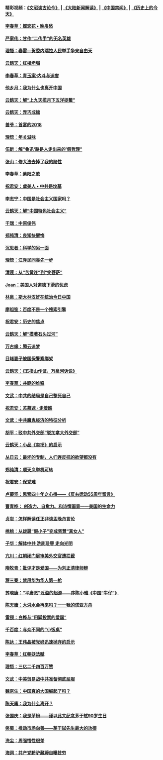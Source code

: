 #### 精彩视频：[《文昭谈古论今》](https://github.com/gfw-breaker/wenzhao/blob/master/README.md?t=01280630) | [《大陆新闻解读》](https://github.com/gfw-breaker/ntdtv-comedy/blob/master/README.md?t=01280630) | [《中国禁闻》](https://github.com/gfw-breaker/ntdtv-news/blob/master/README.md?t=01280630) | [《历史上的今天》](https://github.com/gfw-breaker/today-in-history/blob/master/README.md?t=01280630) 

#### [李春草：蝶恋花  •  晚舟愁](../pages/nsc993/n11006605.md?t=01280630) 

#### [严家伟：甘作“二传手”的无名英雄](../pages/nsc993/n11005340.md?t=01280630) 

#### [理悟：春雷—贺委内瑞拉人民举手争来自由天](../pages/nsc993/n11005334.md?t=01280630) 

#### [云鹤天：红楼坍塌](../pages/nsc993/n11005318.md?t=01280630) 

#### [李春草：青玉案·内斗与迫害](../pages/nsc993/n11005306.md?t=01280630) 

#### [他乡月：我为什么也离开中国](../pages/nsc993/n11003553.md?t=01280630) 

#### [云鹤天：解“上九天揽月下五洋捉鳖”](../pages/nsc993/n11000750.md?t=01280630) 

#### [云鹤天：弄巧成拙](../pages/nsc993/n11000722.md?t=01280630) 

#### [兽爷：首富的2018](../pages/nsc993/n11000693.md?t=01280630) 

#### [理悟：年关滋味](../pages/nsc993/n10998847.md?t=01280630) 

#### [伍新：解“鲁迅‘路是人走出来的’假哲理”](../pages/nsc993/n10998777.md?t=01280630) 

#### [张山：修大法去掉了我的赌性](../pages/nsc993/n10997702.md?t=01280630) 

#### [李春草：紫阳之歌](../pages/nsc993/n10997679.md?t=01280630) 

#### [祝君安：虞美人 • 中共是坟墓](../pages/nsc993/n10996090.md?t=01280630) 

#### [李志宁：中国是社会主义国家吗？](../pages/nsc993/n10996097.md?t=01280630) 

#### [云鹤天：解“中国特色社会主义”](../pages/nsc993/n10996043.md?t=01280630) 

#### [千瑞：中原俊伟](../pages/nsc993/n10995401.md?t=01280630) 

#### [郑纯清：良知快醒悔](../pages/nsc993/n10995385.md?t=01280630) 

#### [沉思者：科学的另一面](../pages/nsc993/n10996074.md?t=01280630) 

#### [理悟：江泽民同类先一步](../pages/nsc993/n10995378.md?t=01280630) 

#### [清莲：从“苦黄连”到“笑菩萨”](../pages/nsc993/n10995466.md?t=01280630) 

#### [Joan：美国人对道德下滑的忧虑](../pages/nsc993/n10995424.md?t=01280630) 

#### [林泉：斯大林汉奸在统治今日中国](../pages/nsc993/n10995210.md?t=01280630) 

#### [廖祖笙：百度不是一个搜索引擎](../pages/nsc993/n10994961.md?t=01280630) 

#### [祝君安：历史的焦点](../pages/nsc993/n10994925.md?t=01280630) 

#### [云鹤天：解“摸著石头过河”](../pages/nsc993/n10993325.md?t=01280630) 

#### [万古缘：腾云追梦](../pages/nsc993/n10993120.md?t=01280630) 

#### [目睹妻子被国保警察绑架](../pages/nsc993/n10991525.md?t=01280630) 

#### [云鹤天：《五指山作证，万泉河诉说》](../pages/nsc993/n10991603.md?t=01280630) 

#### [李春草：共匪的维稳](../pages/nsc993/n10991348.md?t=01280630) 

#### [文武：中共的结局是自己整死自己](../pages/nsc993/n10989899.md?t=01280630) 

#### [祝君安：苏幕遮 · 走着瞧](../pages/nsc993/n10988901.md?t=01280630) 

#### [文武：中共魔鬼经济的特征分析](../pages/nsc993/n10987387.md?t=01280630) 

#### [胡平：驳中共外交部“驳加拿大外交部”](../pages/nsc993/n10987378.md?t=01280630) 

#### [云鹤天：小品《卖拐》的启示](../pages/nsc993/n10984392.md?t=01280630) 

#### [丛日云：最坏的专制，人们连反抗的欲望都没有](../pages/nsc993/n10984377.md?t=01280630) 

#### [郑纯清：顺天义举机可转](../pages/nsc993/n10984369.md?t=01280630) 

#### [祝君安：保党难](../pages/nsc993/n10984362.md?t=01280630) 

#### [卢蒙坚：思索四十年之心得——《反右运动55周年留言》](../pages/nsc993/n10984355.md?t=01280630) 

#### [曹青桦： 创造力、自愈力、和诗情画意——美国的生命力](../pages/nsc993/n10984216.md?t=01280630) 

#### [贞岩：怎样解读任正非谈孟晚舟言论](../pages/nsc993/n10984650.md?t=01280630) 

#### [桃桃：从跋扈“假小子”变成贤慧“真女人”](../pages/nsc993/n10984416.md?t=01280630) 

#### [子华：解体中共 洗刷耻辱 走向光明](../pages/nsc993/n10984019.md?t=01280630) 

#### [亢川：红朝闭门庭审美外交官遭拦截](../pages/nsc993/n10984050.md?t=01280630) 

#### [隋牧青：批评才是爱国——为刘正清律师辩](../pages/nsc993/n10983057.md?t=01280630) 

#### [蒋三秦：禁用华为华人第一枪](../pages/nsc993/n10982973.md?t=01280630) 

#### [苏晓康：“平庸恶”泛滥的起源——序陈小雅《中国“牛仔”》](../pages/nsc993/n10982008.md?t=01280630) 

#### [陈天庸：大洪水会再来吗？一一我的诺亚方舟](../pages/nsc993/n10981086.md?t=01280630) 

#### [雷颐：白桦与“用脚投票的爱国”](../pages/nsc993/n10981048.md?t=01280630) 

#### [千百度：与众不同的“小饭桌”](../pages/nsc993/n10978639.md?t=01280630) 

#### [陈达：王伟晶被党妈迅速抛弃的启示](../pages/nsc993/n10976450.md?t=01280630) 

#### [李春草：红朝妖法赋](../pages/nsc993/n10976387.md?t=01280630) 

#### [理悟：三亿二千四百万赞](../pages/nsc993/n10975966.md?t=01280630) 

#### [文武：中美贸易战中共准备彻底屈服](../pages/nsc993/n10974571.md?t=01280630) 

#### [魏京生：中国真的大国崛起了吗？](../pages/nsc993/n10974530.md?t=01280630) 

#### [陈天庸：我为什么离开？](../pages/nsc993/n10974493.md?t=01280630) 

#### [张国庆：我是茅粉——谨以此文纪念茅于轼90岁生日](../pages/nsc993/n10974477.md?t=01280630) 

#### [笑蜀：推动市场向善——茅于轼先生最大的功德](../pages/nsc993/n10974451.md?t=01280630) 

#### [洗尘：周强悟性很差](../pages/nsc993/n10973701.md?t=01280630) 

#### [海网：共产党黔驴藏蹄自曝技穷](../pages/nsc993/n10969562.md?t=01280630) 

